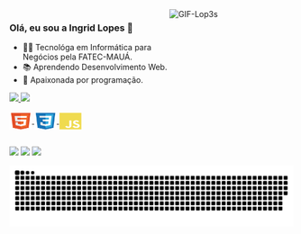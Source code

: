 <img align="right" alt="GIF-Lop3s" height="220" width="220" src="https://media.discordapp.net/attachments/718218001429561444/963495777718661230/GifR01.gif">

### Olá, eu sou a Ingrid Lopes 👋

- 👩‍🎓 Tecnológa em Informática para Negócios pela FATEC-MAUÁ.
- 📚 Aprendendo Desenvolvimento Web.
- 💜 Apaixonada por programação.


 <div>
  <a href="https://github.com/lop3sing">
  <img height="180em" src="https://github-readme-stats.vercel.app/api?username=lop3sing&show_icons=true&theme=dark&include_all_commits=true&count_private=true"/>
  <img height="180em" src="https://github-readme-stats.vercel.app/api/top-langs/?username=lop3sing&layout=compact&langs_count=7&theme=dark"/>
</div>
  <div style="display: inline_block"><br>
  <img align="center" alt="lop3sing-HTML" height="30" width="40" src="https://raw.githubusercontent.com/devicons/devicon/master/icons/html5/html5-original.svg">
  <img align="center" alt="lop3sing-CSS" height="30" width="40" src="https://raw.githubusercontent.com/devicons/devicon/master/icons/css3/css3-original.svg">
  <img align="center" alt="lop3sing-Js" height="30" width="40" src="https://raw.githubusercontent.com/devicons/devicon/master/icons/javascript/javascript-plain.svg">
</div>
  
  ##
  
  <div> 
   <a href="https://instagram.com/lop3sing/" target="_blank"><img src="https://img.shields.io/badge/-Instagram-%23E4405F?style=for-the-badge&logo=instagram&logoColor=white" target="_blank"></a>
   <a href = "mailto:ingrid.lopes453@gmail.com"><img src="https://img.shields.io/badge/-Gmail-%23333?style=for-the-badge&logo=gmail&logoColor=white" target="_blank"></a>
  <a href="https://www.linkedin.com/in/lop3sing/" target="_blank"><img src="https://img.shields.io/badge/-LinkedIn-%230077B5?style=for-the-badge&logo=linkedin&logoColor=white" target="_blank"></a>    
   
   ![Snake animation](https://github.com/Lop3s/Lop3s/blob/output/github-contribution-grid-snake.svg)
   
  </div>
 
